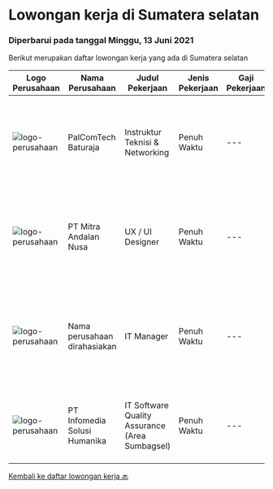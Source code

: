 
  # Lowongan kerja di Sumatera selatan

  ### Diperbarui pada tanggal Minggu, 13 Juni 2021

  Berikut merupakan daftar lowongan kerja yang ada di Sumatera selatan

  |Logo Perusahaan | Nama Perusahaan | Judul Pekerjaan | Jenis Pekerjaan | Gaji Pekerjaan | Lokasi | Deskripsi | Tanggal diunggah | Pranala |
  | -------------- | --------------- | --------------- | --------- | --------- | -------------- | ------- | ----------- | ----------- |
  |![logo-perusahaan](https://us.123rf.com/450wm/pavelstasevich/pavelstasevich1811/pavelstasevich181101027/112815900-stock-vector-no-image-available-icon-flat-vector.jpg?ver=6)|PalComTech Baturaja|Instruktur Teknisi & Networking|Penuh Waktu|---|Sumatera Selatan|Kualifikasi: Usia maksimal 35 tahun  Pendidikan minimal D3 semua jurusan diutamakan jurusan komputer  Menguasai aplikasi wajib ms office, teknisi dan...|Selasa, 08 Juni 2021|https://www.jobstreet.co.id/id/job/instruktur-teknisi-networking-3550610?token=0~d025e040-4085-41c2-9286-7c99e519a475&sectionRank=1&jobId=jobstreet-id-job-3550610|
|![logo-perusahaan](https://image-service-cdn.seek.com.au/c1eb167d740e011be70aae387255797ba3f2841c/ee4dce1061f3f616224767ad58cb2fc751b8d2dc)|PT Mitra Andalan Nusa|UX / UI Designer|Penuh Waktu|---|Sumatera Selatan|Tangung jawab : Mengumpulkan dan evaluaei kebutuhan pengguna Koordinasi dengan atasan dan sesama rekan project  Ilustrasi ide desain rnenggunakan...|Kamis, 10 Juni 2021|https://www.jobstreet.co.id/id/job/ux-ui-designer-3553490?token=0~d025e040-4085-41c2-9286-7c99e519a475&sectionRank=2&jobId=jobstreet-id-job-3553490|
|![logo-perusahaan](https://us.123rf.com/450wm/pavelstasevich/pavelstasevich1811/pavelstasevich181101027/112815900-stock-vector-no-image-available-icon-flat-vector.jpg?ver=6)|Nama perusahaan dirahasiakan|IT Manager|Penuh Waktu|---|Sumatera Selatan|Pendidikan minimal S1 segala jurusan Memiliki pengetahuan mengenai PHP dan bahasa pemrograman lainnya atau menguasai jaringan Gaji negotiable...|Selasa, 25 Mei 2021|https://www.jobstreet.co.id/id/job/it-manager-3537839?token=0~d025e040-4085-41c2-9286-7c99e519a475&sectionRank=3&jobId=jobstreet-id-job-3537839|
|![logo-perusahaan](https://image-service-cdn.seek.com.au/63373d162568ae23aa2bd2a36d347af5a9d4476e/ee4dce1061f3f616224767ad58cb2fc751b8d2dc)|PT Infomedia Solusi Humanika|IT Software Quality Assurance (Area Sumbagsel)|Penuh Waktu|---|Palembang|IT Software Quality Assurance Kualifikasi : Pendidikan minimal S1 Jurusan Teknik Informatika / Ilmu Komputer / Sistem Informasi / Sains &amp;...|Senin, 17 Mei 2021|https://www.jobstreet.co.id/id/job/it-software-quality-assurance-area-sumbagsel-3530949?token=0~d025e040-4085-41c2-9286-7c99e519a475&sectionRank=4&jobId=jobstreet-id-job-3530949|


  [Kembali ke daftar lowongan kerja 🔙](../README.md#daftar-lowongan-kerja)
  